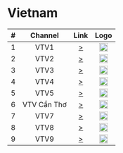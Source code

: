 <h1>Vietnam</h1>

| #   | Channel        | Link  | Logo |
|:---:|:--------------:|:-----:|:----:|
| 1   | VTV1        | [>](https://livecdn.fptplay.net/hda1/vtv1hd_vhls.smil/chunklist_b5000000.m3u8) | <img height="20" src="https://i.imgur.com/zGK64Zf.png"/> |
| 2   | VTV2        | [>](https://livecdn.fptplay.net/hda1/vtv2_vhls.smil/chunklist_b5000000.m3u8) | <img height="20" src="https://i.imgur.com/Aepz56c.png"/> |
| 3   | VTV3        | [>](http://livecdn.fptplay.net/hda1/vtv3hd_vhls.smil/chunklist_b5000000.m3u8) | <img height="20" src="https://i.imgur.com/WgoDGVV.png"/> |
| 4   | VTV4        | [>](https://livecdn.fptplay.net/hda1/vtv4_vhls.smil/chunklist_b5000000.m3u8) | <img height="20" src="https://i.imgur.com/Cy7xwvd.png"/> |
| 5   | VTV5        | [>](https://livecdn.fptplay.net/hda2/vtv5hd_vhls.smil/chunklist_b5000000.m3u8) | <img height="20" src="https://i.imgur.com/KfPiaKG.png"/> |
| 6   | VTV Cần Thơ | [>](https://livecdn.fptplay.net/hda1/vtv6hd_vhls.smil/chunklist_b5000000.m3u8) | <img height="20" src="https://i.imgur.com/OEaoEpa.png"/> |
| 7   | VTV7        | [>](https://livecdn.fptplay.net/hda3/vtv7hd_vhls.smil/chunklist_b5000000.m3u8) | <img height="20" src="https://i.imgur.com/bphN2eA.png"/> |
| 8   | VTV8        | [>](https://livecdn.fptplay.net/hda2/vtv8hd_vhls.smil/chunklist_b5000000.m3u8) | <img height="20" src="https://i.imgur.com/VLHmEqh.png"/> |
| 9   | VTV9        | [>](https://livecdn.fptplay.net/hda2/vtv9_vhls.smil/chunklist_b5000000.m3u8) | <img height="20" src="https://i.imgur.com/X2t4bbg.png"/> |

